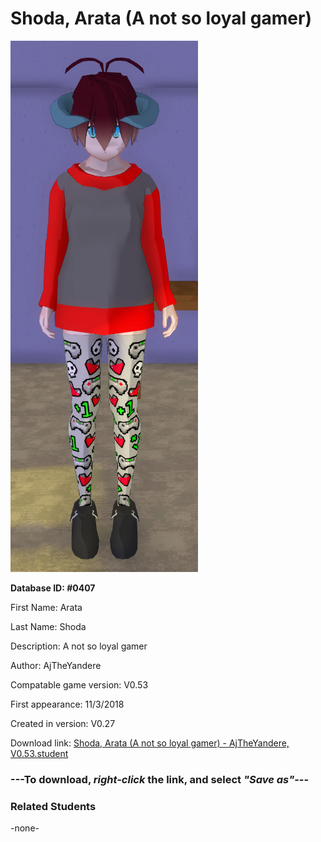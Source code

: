 # Shoda, Arata (A not so loyal gamer)

<img src="../../Files/Images/Shoda, Arata (A not so loyal gamer).png" title="Shoda, Arata (A not so loyal gamer) - AjTheYandere, V0.53">

**Database ID: #0407**

First Name: Arata

Last Name: Shoda

Description: A not so loyal gamer

Author: AjTheYandere

Compatable game version: V0.53

First appearance: 11/3/2018

Created in version: V0.27

Download link: <a href="https://raw.githubusercontent.com/Arbiter1223/Daigaku-Gurashi-Custom-Students/master/Files/Student%20Files/Shoda%2C%20Arata%20(A%20not%20so%20loyal%20gamer)%20-%20AjTheYandere%2C%20V0.53.student">Shoda, Arata (A not so loyal gamer) - AjTheYandere, V0.53.student</a>

### ---**To download, _right-click_ the link, and select _"Save as"_**---

### Related Students

-none-
